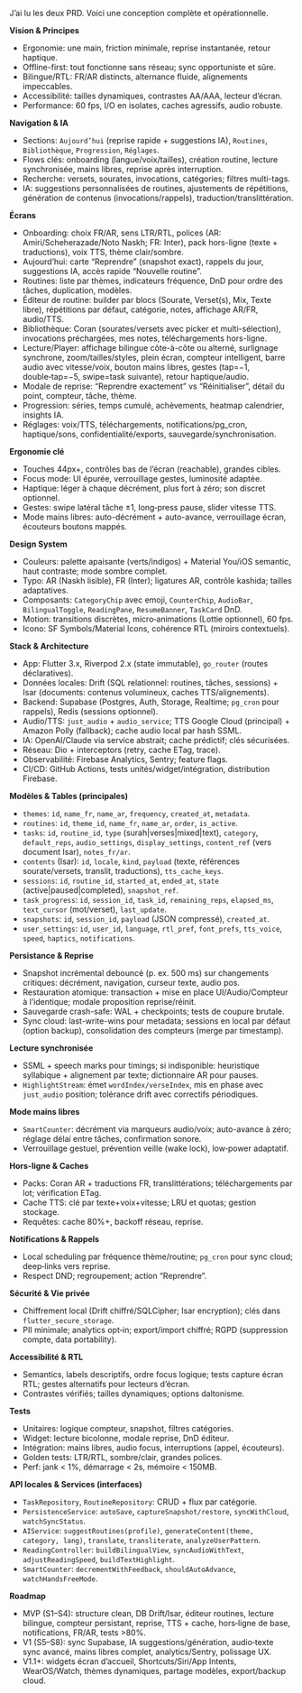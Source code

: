 J’ai lu les deux PRD. Voici une conception complète et opérationnelle.

**Vision & Principes**
- Ergonomie: une main, friction minimale, reprise instantanée, retour haptique.
- Offline-first: tout fonctionne sans réseau; sync opportuniste et sûre.
- Bilingue/RTL: FR/AR distincts, alternance fluide, alignements impeccables.
- Accessibilité: tailles dynamiques, contrastes AA/AAA, lecteur d’écran.
- Performance: 60 fps, I/O en isolates, caches agressifs, audio robuste.

**Navigation & IA**
- Sections: `Aujourd’hui` (reprise rapide + suggestions IA), `Routines`, `Bibliothèque`, `Progression`, `Réglages`.
- Flows clés: onboarding (langue/voix/tailles), création routine, lecture synchronisée, mains libres, reprise après interruption.
- Recherche: versets, sourates, invocations, catégories; filtres multi-tags.
- IA: suggestions personnalisées de routines, ajustements de répétitions, génération de contenus (invocations/rappels), traduction/translittération.

**Écrans**
- Onboarding: choix FR/AR, sens LTR/RTL, polices (AR: Amiri/Scheherazade/Noto Naskh; FR: Inter), pack hors-ligne (texte + traductions), voix TTS, thème clair/sombre.
- Aujourd’hui: carte “Reprendre” (snapshot exact), rappels du jour, suggestions IA, accès rapide “Nouvelle routine”.
- Routines: liste par thèmes, indicateurs fréquence, DnD pour ordre des tâches, duplication, modèles.
- Éditeur de routine: builder par blocs (Sourate, Verset(s), Mix, Texte libre), répétitions par défaut, catégorie, notes, affichage AR/FR, audio/TTS.
- Bibliothèque: Coran (sourates/versets avec picker et multi-sélection), invocations préchargées, mes notes, téléchargements hors-ligne.
- Lecture/Player: affichage bilingue côte-à-côte ou alterné, surlignage synchrone, zoom/tailles/styles, plein écran, compteur intelligent, barre audio avec vitesse/voix, bouton mains libres, gestes (tap=−1, double‑tap=−5, swipe=task suivante), retour haptique/audio.
- Modale de reprise: “Reprendre exactement” vs “Réinitialiser”, détail du point, compteur, tâche, thème.
- Progression: séries, temps cumulé, achèvements, heatmap calendrier, insights IA.
- Réglages: voix/TTS, téléchargements, notifications/pg_cron, haptique/sons, confidentialité/exports, sauvegarde/synchronisation.

**Ergonomie clé**
- Touches 44px+, contrôles bas de l’écran (reachable), grandes cibles.
- Focus mode: UI épurée, verrouillage gestes, luminosité adaptée.
- Haptique: léger à chaque décrément, plus fort à zéro; son discret optionnel.
- Gestes: swipe latéral tâche ±1, long‑press pause, slider vitesse TTS.
- Mode mains libres: auto-décrément + auto-avance, verrouillage écran, écouteurs boutons mappés.

**Design System**
- Couleurs: palette apaisante (verts/indigos) + Material You/iOS semantic, haut contraste; mode sombre complet.
- Typo: AR (Naskh lisible), FR (Inter); ligatures AR, contrôle kashida; tailles adaptatives.
- Composants: `CategoryChip` avec emoji, `CounterChip`, `AudioBar`, `BilingualToggle`, `ReadingPane`, `ResumeBanner`, `TaskCard` DnD.
- Motion: transitions discrètes, micro‑animations (Lottie optionnel), 60 fps.
- Icono: SF Symbols/Material Icons, cohérence RTL (miroirs contextuels).

**Stack & Architecture**
- App: Flutter 3.x, Riverpod 2.x (state immutable), `go_router` (routes déclaratives).
- Données locales: Drift (SQL relationnel: routines, tâches, sessions) + Isar (documents: contenus volumineux, caches TTS/alignements).
- Backend: Supabase (Postgres, Auth, Storage, Realtime; `pg_cron` pour rappels), Redis (sessions optionnel).
- Audio/TTS: `just_audio` + `audio_service`; TTS Google Cloud (principal) + Amazon Polly (fallback); cache audio local par hash SSML.
- IA: OpenAI/Claude via service abstrait; cache prédictif; clés sécurisées.
- Réseau: Dio + interceptors (retry, cache ETag, trace).
- Observabilité: Firebase Analytics, Sentry; feature flags.
- CI/CD: GitHub Actions, tests unités/widget/intégration, distribution Firebase.

**Modèles & Tables (principales)**
- `themes`: `id`, `name_fr`, `name_ar`, `frequency`, `created_at`, `metadata`.
- `routines`: `id`, `theme_id`, `name_fr`, `name_ar`, `order`, `is_active`.
- `tasks`: `id`, `routine_id`, `type` (surah|verses|mixed|text), `category`, `default_reps`, `audio_settings`, `display_settings`, `content_ref` (vers document Isar), `notes_fr/ar`.
- `contents` (Isar): `id`, `locale`, `kind`, `payload` (texte, références sourate/versets, translit, traductions), `tts_cache_keys`.
- `sessions`: `id`, `routine_id`, `started_at`, `ended_at`, `state` (active|paused|completed), `snapshot_ref`.
- `task_progress`: `id`, `session_id`, `task_id`, `remaining_reps`, `elapsed_ms`, `text_cursor` (mot/verset), `last_update`.
- `snapshots`: `id`, `session_id`, `payload` (JSON compressé), `created_at`.
- `user_settings`: `id`, `user_id`, `language`, `rtl_pref`, `font_prefs`, `tts_voice`, `speed`, `haptics`, `notifications`.

**Persistance & Reprise**
- Snapshot incrémental debouncé (p. ex. 500 ms) sur changements critiques: décrément, navigation, curseur texte, audio pos.
- Restauration atomique: transaction + mise en place UI/Audio/Compteur à l’identique; modale proposition reprise/réinit.
- Sauvegarde crash-safe: WAL + checkpoints; tests de coupure brutale.
- Sync cloud: last-write-wins pour metadata; sessions en local par défaut (option backup), consolidation des compteurs (merge par timestamp).

**Lecture synchronisée**
- SSML + speech marks pour timings; si indisponible: heuristique syllabique + alignement par texte; dictionnaire AR pour pauses.
- `HighlightStream`: émet `wordIndex/verseIndex`, mis en phase avec `just_audio` position; tolérance drift avec correctifs périodiques.

**Mode mains libres**
- `SmartCounter`: décrément via marqueurs audio/voix; auto-avance à zéro; réglage délai entre tâches, confirmation sonore.
- Verrouillage gestuel, prévention veille (wake lock), low‑power adaptatif.

**Hors-ligne & Caches**
- Packs: Coran AR + traductions FR, translittérations; téléchargements par lot; vérification ETag.
- Cache TTS: clé par texte+voix+vitesse; LRU et quotas; gestion stockage.
- Requêtes: cache 80%+, backoff réseau, reprise.

**Notifications & Rappels**
- Local scheduling par fréquence thème/routine; `pg_cron` pour sync cloud; deep‑links vers reprise.
- Respect DND; regroupement; action “Reprendre”.

**Sécurité & Vie privée**
- Chiffrement local (Drift chiffré/SQLCipher; Isar encryption); clés dans `flutter_secure_storage`.
- PII minimale; analytics opt‑in; export/import chiffré; RGPD (suppression compte, data portability).

**Accessibilité & RTL**
- Semantics, labels descriptifs, ordre focus logique; tests capture écran RTL; gestes alternatifs pour lecteurs d’écran.
- Contrastes vérifiés; tailles dynamiques; options daltonisme.

**Tests**
- Unitaires: logique compteur, snapshot, filtres catégories.
- Widget: lecture bicolonne, modale reprise, DnD éditeur.
- Intégration: mains libres, audio focus, interruptions (appel, écouteurs).
- Golden tests: LTR/RTL, sombre/clair, grandes polices.
- Perf: jank < 1%, démarrage < 2s, mémoire < 150MB.

**API locales & Services (interfaces)**
- `TaskRepository`, `RoutineRepository`: CRUD + flux par catégorie.
- `PersistenceService`: `autoSave`, `captureSnapshot/restore`, `syncWithCloud`, `watchSyncStatus`.
- `AIService`: `suggestRoutines(profile)`, `generateContent(theme, category, lang)`, `translate`, `transliterate`, `analyzeUserPattern`.
- `ReadingController`: `buildBilingualView`, `syncAudioWithText`, `adjustReadingSpeed`, `buildTextHighlight`.
- `SmartCounter`: `decrementWithFeedback`, `shouldAutoAdvance`, `watchHandsFreeMode`.

**Roadmap**
- MVP (S1–S4): structure clean, DB Drift/Isar, éditeur routines, lecture bilingue, compteur persistant, reprise, TTS + cache, hors‑ligne de base, notifications, FR/AR, tests >80%.
- V1 (S5–S8): sync Supabase, IA suggestions/génération, audio‑texte sync avancé, mains libres complet, analytics/Sentry, polissage UX.
- V1.1+: widgets écran d’accueil, Shortcuts/Siri/App Intents, WearOS/Watch, thèmes dynamiques, partage modèles, export/backup cloud.

